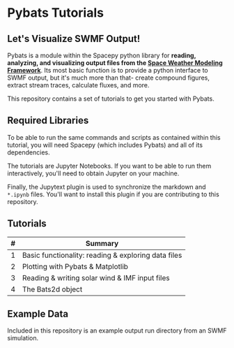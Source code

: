 # Pybats Tutorials

## Let's Visualize SWMF Output!
Pybats is a module within the Spacepy python library for **reading, analyzing, and visualizing output files from the [Space Weather Modeling Framework](https://github.com/MSTEM-QUDA)**.  Its most basic function is to provide a python interface to SWMF output, but it's much more than that- create compound figures, extract stream traces, calculate fluxes, and more.

This repository contains a set of tutorials to get you started with Pybats.

## Required Libraries

To be able to run the same commands and scripts as contained within this tutorial, you will need Spacepy (which includes Pybats) and all of its dependencies.

The tutorials are Jupyter Notebooks.  If you want to be able to run them interactively, you'll need to obtain Jupyter on your machine.

Finally, the Jupytext plugin is used to synchronize the markdown and `*.ipynb` files.  You'll want to install this plugin if you are contributing to this repository.

## Tutorials

| # | Summary |
|---|---------|
| 1 | Basic functionality: reading & exploring data files |
| 2 | Plotting with Pybats & Matplotlib |
| 3 | Reading & writing solar wind & IMF input files |
| 4 | The Bats2d object |

## Example Data

Included in this repository is an example output run directory from an SWMF simulation.   

```python

```
